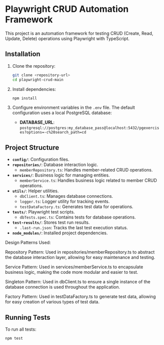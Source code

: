 # Playwright CRUD Automation Framework

This project is an automation framework for testing CRUD (Create, Read, Update, Delete) operations using Playwright with TypeScript.

## Installation

1. Clone the repository:
    ```bash
    git clone <repository-url>
    cd playwright-crud-main
    ```

2. Install dependencies:
    ```bash
    npm install
    ```

3. Configure environment variables in the `.env` file. The default configuration uses a local PostgreSQL database:
    - **DATABASE_URL**: `postgresql://postgres:my_database_pass@localhost:5432/pgexercises?options=-c%20search_path=cd`


## Project Structure

- **`config/`**: Configuration files.
- **`repositories/`**: Database interaction logic.
  - `memberRepository.ts`: Handles member-related CRUD operations.
- **`services/`**: Business logic for managing entities.
  - `memberService.ts`: Handles business logic related to member CRUD operations.
- **`utils/`**: Helper utilities.
  - `dbClient.ts`: Manages database connections.
  - `logger.ts`: Logger utility for tracking events.
  - `testDataFactory.ts`: Generates test data for operations.
- **`tests/`**: Playwright test scripts.
  - `dbTests.spec.ts`: Contains tests for database operations.
- **`test-results/`**: Stores test run results.
  - `.last-run.json`: Tracks the last test execution status.
- **`node_modules/`**: Installed project dependencies.


Design Patterns Used:

Repository Pattern: Used in repositories/memberRepository.ts to abstract the database interaction layer, allowing for easy maintenance and testing.

Service Pattern: Used in services/memberService.ts to encapsulate business logic, making the code more modular and easier to test.

Singleton Pattern: Used in dbClient.ts to ensure a single instance of the database connection is used throughout the application.

Factory Pattern: Used in testDataFactory.ts to generate test data, allowing for easy creation of various types of test data.


## Running Tests

To run all tests:
```bash
npm test
